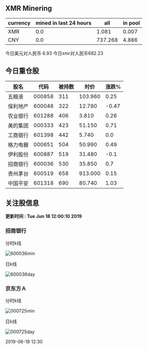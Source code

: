 ## XMR Minering

|currency|mined in last 24 hours|all|in pool|
|---|---|---|---|
|XMR|0.0|1.081|0.007|
|CNY|0.0|737.268|4.886|

今日美元对人民币 6.93	今日xmr对人民币682.23


## 今日重仓股 

|股名|代码|被持数|时价|涨跌%|
|---|---|---|---|---|
|五粮液|000858|311|103.960|0.25|
|保利地产|600048|322|12.780|-0.47|
|农业银行|601288|406|3.810|0.26|
|美的集团|000333|423|51.150|0.71|
|工商银行|601398|442|5.740|0.0|
|格力电器|000651|504|50.990|0.49|
|伊利股份|600887|519|31.480|-0.1|
|招商银行|600036|530|35.850|0.7|
|贵州茅台|600519|658|913.000|0.15|
|中国平安|601318|690|80.740|1.03|

## 关注股信息
**更新时间 : Tue Jun 18 12:00:10 2019**
### 招商银行 
分时k线

![600036min](http://image.sinajs.cn/newchart/min/n/sh600036.gif)

日k线

![600036day](http://image.sinajs.cn/newchart/daily/n/sh600036.gif)

### 京东方Ａ 
分时k线

![000725min](http://image.sinajs.cn/newchart/min/n/sz000725.gif)

日k线

![000725day](http://image.sinajs.cn/newchart/daily/n/sz000725.gif)

2019-06-18 12:30
